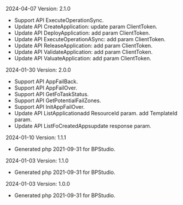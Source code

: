 2024-04-07 Version: 2.1.0
- Support API ExecuteOperationSync.
- Update API CreateApplication: update param ClientToken.
- Update API DeployApplication: add param ClientToken.
- Update API ExecuteOperationASync: add param ClientToken.
- Update API ReleaseApplication: add param ClientToken.
- Update API ValidateApplication: add param ClientToken.
- Update API ValuateApplication: add param ClientToken.


2024-01-30 Version: 2.0.0
- Support API AppFailBack.
- Support API AppFailOver.
- Support API GetFoTaskStatus.
- Support API GetPotentialFailZones.
- Support API InitAppFailOver.
- Update API ListApplicationadd ResourceId param.
add TemplateId param.
- Update API ListFoCreatedAppsupdate response param.


2024-01-10 Version: 1.1.1
- Generated php 2021-09-31 for BPStudio.

2024-01-03 Version: 1.1.0
- Generated php 2021-09-31 for BPStudio.

2024-01-03 Version: 1.0.0
- Generated php 2021-09-31 for BPStudio.

